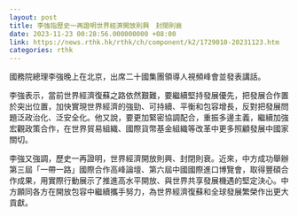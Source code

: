 ```yaml
---
layout: post
title: 李強指歷史一再證明世界經濟開放則興　封閉則衰
date: 2023-11-23 00:28:56.000000000 +08:00
link: https://news.rthk.hk/rthk/ch/component/k2/1729010-20231123.htm
categories: rthk
---
```


國務院總理李強晚上在北京，出席二十國集團領導人視頻峰會並發表講話。

李強表示，當前世界經濟復蘇之路依然艱難，要繼續堅持發展優先，把發展合作置於突出位置，加快實現世界經濟的強勁、可持續、平衡和包容增長，反對把發展問題泛政治化、泛安全化。他又說，要更加緊密協調配合，重振多邊主義，繼續加強宏觀政策合作，在世界貿易組織、國際貨幣基金組織等改革中更多照顧發展中國家關切。

李強又強調，歷史一再證明，世界經濟開放則興、封閉則衰。近來，中方成功舉辦第三屆「一帶一路」國際合作高峰論壇、第六屆中國國際進口博覽會，取得豐碩合作成果，用實際行動展示了推進高水平開放、與世界共享發展機遇的堅定決心。中方願同各方在開放包容中繼續攜手努力，為世界經濟復蘇和全球發展繁榮作出更大貢獻。
